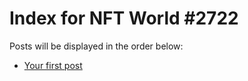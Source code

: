 # Index for NFT World #2722
Posts will be displayed in the order below:

- [Your first post](./001-first.md)

